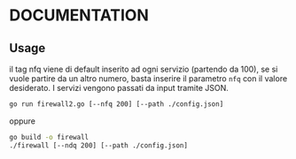 # DOCUMENTATION

## Usage

 il tag nfq viene di default inserito ad ogni servizio (partendo da 100), se si vuole partire da un altro numero, basta inserire il parametro `nfq` con il valore desiderato. I servizi vengono passati da input tramite JSON.

```bash
go run firewall2.go [--nfq 200] [--path ./config.json]
```
oppure
```bash
go build -o firewall
./firewall [--ndq 200] [--path ./config.json]
```